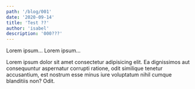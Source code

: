 ```yaml
---
path: '/blog/001'
date: '2020-09-14'
title: 'Test ??'
author: 'isabel'
description: '000???'
---
```


Lorem ipsum...
Lorem ipsum...

Lorem ipsum dolor sit amet consectetur adipisicing elit. Ea dignissimos
aut consequuntur aspernatur corrupti ratione, odit similique tenetur
accusantium, est nostrum esse minus iure voluptatum nihil cumque
blanditiis non? Odit.
